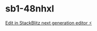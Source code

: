 # sb1-48nhxl

[Edit in StackBlitz next generation editor ⚡️](https://stackblitz.com/~/github.com/Sudarshan-Samala/sb1-48nhxl)